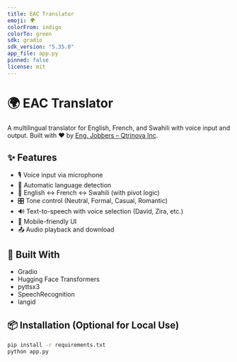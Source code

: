 ```yaml
---
title: EAC Translator
emoji: 🌍
colorFrom: indigo
colorTo: green
sdk: gradio
sdk_version: "5.35.0"
app_file: app.py
pinned: false
license: mit
---
```


# 🌍 EAC Translator

A multilingual translator for English, French, and Swahili with voice input and output. Built with ❤️ by [Eng. Jobbers – Qtrinova Inc](https://eng-jobbers.vercel.app/).

## ✨ Features

- 🎙️ Voice input via microphone
- 🧠 Automatic language detection
- 🔁 English ↔ French ↔ Swahili (with pivot logic)
- 🎛️ Tone control (Neutral, Formal, Casual, Romantic)
- 🔊 Text-to-speech with voice selection (David, Zira, etc.)
- 📱 Mobile-friendly UI
- 📤 Audio playback and download

## 🚀 Built With

- Gradio
- Hugging Face Transformers
- pyttsx3
- SpeechRecognition
- langid

## 📦 Installation (Optional for Local Use)

```bash
pip install -r requirements.txt
python app.py